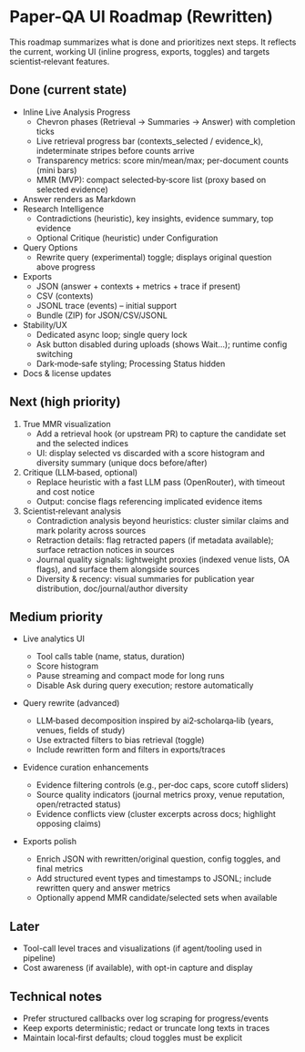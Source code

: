 # Paper-QA UI Roadmap (Rewritten)

This roadmap summarizes what is done and prioritizes next steps. It reflects the current, working UI (inline progress, exports, toggles) and targets scientist‑relevant features.

## Done (current state)
- Inline Live Analysis Progress
  - Chevron phases (Retrieval → Summaries → Answer) with completion ticks
  - Live retrieval progress bar (contexts_selected / evidence_k), indeterminate stripes before counts arrive
  - Transparency metrics: score min/mean/max; per-document counts (mini bars)
  - MMR (MVP): compact selected‑by‑score list (proxy based on selected evidence)
- Answer renders as Markdown
- Research Intelligence
  - Contradictions (heuristic), key insights, evidence summary, top evidence
  - Optional Critique (heuristic) under Configuration
- Query Options
  - Rewrite query (experimental) toggle; displays original question above progress
- Exports
  - JSON (answer + contexts + metrics + trace if present)
  - CSV (contexts)
  - JSONL trace (events) – initial support
  - Bundle (ZIP) for JSON/CSV/JSONL
- Stability/UX
  - Dedicated async loop; single query lock
  - Ask button disabled during uploads (shows Wait…); runtime config switching
  - Dark‑mode‑safe styling; Processing Status hidden
- Docs & license updates

## Next (high priority)
1) True MMR visualization
   - Add a retrieval hook (or upstream PR) to capture the candidate set and the selected indices
   - UI: display selected vs discarded with a score histogram and diversity summary (unique docs before/after)
2) Critique (LLM‑based, optional)
   - Replace heuristic with a fast LLM pass (OpenRouter), with timeout and cost notice
   - Output: concise flags referencing implicated evidence items
3) Scientist‑relevant analysis
   - Contradiction analysis beyond heuristics: cluster similar claims and mark polarity across sources
   - Retraction details: flag retracted papers (if metadata available); surface retraction notices in sources
   - Journal quality signals: lightweight proxies (indexed venue lists, OA flags), and surface them alongside sources
   - Diversity & recency: visual summaries for publication year distribution, doc/journal/author diversity

## Medium priority
- Live analytics UI
  - Tool calls table (name, status, duration)
  - Score histogram
  - Pause streaming and compact mode for long runs
  - Disable Ask during query execution; restore automatically
- Query rewrite (advanced)
  - LLM‑based decomposition inspired by ai2‑scholarqa‑lib (years, venues, fields of study)
  - Use extracted filters to bias retrieval (toggle)
  - Include rewritten form and filters in exports/traces
- Evidence curation enhancements
  - Evidence filtering controls (e.g., per‑doc caps, score cutoff sliders)
  - Source quality indicators (journal metrics proxy, venue reputation, open/retracted status)
  - Evidence conflicts view (cluster excerpts across docs; highlight opposing claims)

- Exports polish
  - Enrich JSON with rewritten/original question, config toggles, and final metrics
  - Add structured event types and timestamps to JSONL; include rewritten query and answer metrics
  - Optionally append MMR candidate/selected sets when available

## Later
- Tool-call level traces and visualizations (if agent/tooling used in pipeline)
- Cost awareness (if available), with opt-in capture and display

## Technical notes
- Prefer structured callbacks over log scraping for progress/events
- Keep exports deterministic; redact or truncate long texts in traces
- Maintain local‑first defaults; cloud toggles must be explicit
